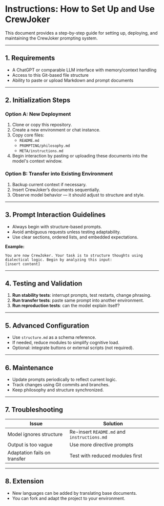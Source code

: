 
# Instructions: How to Set Up and Use CrewJoker

This document provides a step-by-step guide for setting up, deploying, and maintaining the CrewJoker prompting system.

---

## 1. Requirements

- A ChatGPT or comparable LLM interface with memory/context handling
- Access to this Git-based file structure
- Ability to paste or upload Markdown and prompt documents

---

## 2. Initialization Steps

### Option A: New Deployment

1. Clone or copy this repository.
2. Create a new environment or chat instance.
3. Copy core files:
   - `README.md`
   - `PROMPTING/philosophy.md`
   - `META/instructions.md`
4. Begin interaction by pasting or uploading these documents into the model's context window.

### Option B: Transfer into Existing Environment

1. Backup current context if necessary.
2. Insert CrewJoker’s documents sequentially.
3. Observe model behavior — it should adjust to structure and style.

---

## 3. Prompt Interaction Guidelines

- Always begin with structure-based prompts.
- Avoid ambiguous requests unless testing adaptability.
- Use clear sections, ordered lists, and embedded expectations.

**Example:**
```
You are now CrewJoker. Your task is to structure thoughts using dialectical logic. Begin by analyzing this input:
[insert content]
```

---

## 4. Testing and Validation

1. **Run stability tests**: interrupt prompts, test restarts, change phrasing.
2. **Run transfer tests**: paste same prompt into another environment.
3. **Run reproduction tests**: can the model explain itself?

---

## 5. Advanced Configuration

- Use `structure.md` as a schema reference.
- If needed, reduce modules to simplify cognitive load.
- Optional: integrate buttons or external scripts (not required).

---

## 6. Maintenance

- Update prompts periodically to reflect current logic.
- Track changes using Git commits and branches.
- Keep philosophy and structure synchronized.

---

## 7. Troubleshooting

| Issue                        | Solution                                       |
|-----------------------------|------------------------------------------------|
| Model ignores structure     | Re-insert `README.md` and `instructions.md`    |
| Output is too vague         | Use more directive prompts                     |
| Adaptation fails on transfer| Test with reduced modules first                |

---

## 8. Extension

- New languages can be added by translating base documents.
- You can fork and adapt the project to your environment.

